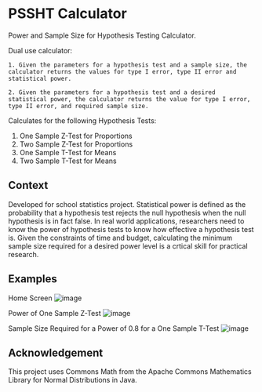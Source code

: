 # PSSHT Calculator

Power and Sample Size for Hypothesis Testing Calculator. 

Dual use calculator:

	1. Given the parameters for a hypothesis test and a sample size, the calculator returns the values for type I error, type II error and statistical power.

	2. Given the parameters for a hypothesis test and a desired statistical power, the calculator returns the value for type I error, type II error, and required sample size.

Calculates for the following Hypothesis Tests:

 1. One Sample Z-Test for Proportions
 2. Two Sample Z-Test for Proportions
 3. One Sample T-Test for Means
 4. Two Sample T-Test for Means

## Context

Developed for school statistics project.  Statistical power is defined as the probability that a hypothesis test rejects the null hypothesis when the null hypothesis is in fact false.  In real world applications, researchers need to know the power of hypothesis tests to know how effective a hypothesis test is. Given the constraints of time and budget, calculating the minimum sample size required for a desired power level is a crtical skill for practical research.

## Examples

Home Screen
![image](https://user-images.githubusercontent.com/83883817/126055090-84fb6adb-f4d0-44c1-9ee0-24537d0cd4af.png)

Power of One Sample Z-Test 
![image](https://user-images.githubusercontent.com/83883817/126055130-cf426fc7-4a8b-4616-9542-b75911bd5810.png)

Sample Size Required for a Power of 0.8 for a One Sample T-Test
![image](https://user-images.githubusercontent.com/83883817/126055151-22b47ac0-cd35-40f9-89ab-ff15dd532d9a.png)


## Acknowledgement

This project uses Commons Math from the Apache Commons Mathematics Library for Normal Distributions in Java.
